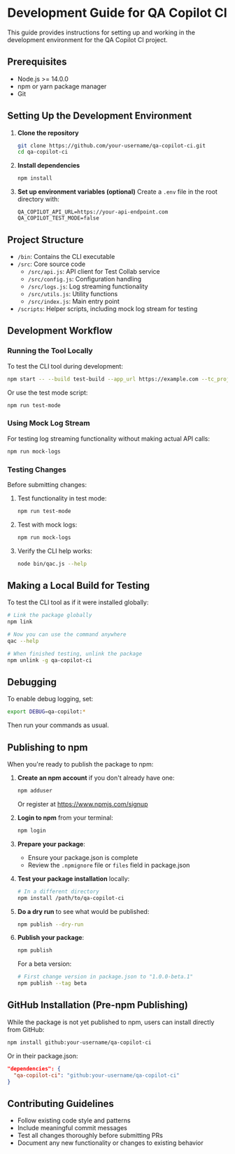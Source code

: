 # Development Guide for QA Copilot CI

This guide provides instructions for setting up and working in the development environment for the QA Copilot CI project.

## Prerequisites

- Node.js >= 14.0.0
- npm or yarn package manager
- Git

## Setting Up the Development Environment

1. **Clone the repository**
   ```bash
   git clone https://github.com/your-username/qa-copilot-ci.git
   cd qa-copilot-ci
   ```

2. **Install dependencies**
   ```bash
   npm install
   ```

3. **Set up environment variables (optional)**
   Create a `.env` file in the root directory with:
   ```
   QA_COPILOT_API_URL=https://your-api-endpoint.com
   QA_COPILOT_TEST_MODE=false
   ```

## Project Structure

- `/bin`: Contains the CLI executable
- `/src`: Core source code
  - `/src/api.js`: API client for Test Collab service
  - `/src/config.js`: Configuration handling
  - `/src/logs.js`: Log streaming functionality
  - `/src/utils.js`: Utility functions
  - `/src/index.js`: Main entry point
- `/scripts`: Helper scripts, including mock log stream for testing

## Development Workflow

### Running the Tool Locally

To test the CLI tool during development:

```bash
npm start -- --build test-build --app_url https://example.com --tc_project_id test-project --api_key test-key
```

Or use the test mode script:

```bash
npm run test-mode
```

### Using Mock Log Stream

For testing log streaming functionality without making actual API calls:

```bash
npm run mock-logs
```

### Testing Changes

Before submitting changes:

1. Test functionality in test mode:
   ```bash
   npm run test-mode
   ```

2. Test with mock logs:
   ```bash
   npm run mock-logs
   ```

3. Verify the CLI help works:
   ```bash
   node bin/qac.js --help
   ```

## Making a Local Build for Testing

To test the CLI tool as if it were installed globally:

```bash
# Link the package globally
npm link

# Now you can use the command anywhere
qac --help

# When finished testing, unlink the package
npm unlink -g qa-copilot-ci
```

## Debugging

To enable debug logging, set:

```bash
export DEBUG=qa-copilot:*
```

Then run your commands as usual.

## Publishing to npm

When you're ready to publish the package to npm:

1. **Create an npm account** if you don't already have one:
   ```bash
   npm adduser
   ```
   Or register at https://www.npmjs.com/signup

2. **Login to npm** from your terminal:
   ```bash
   npm login
   ```

3. **Prepare your package**:
   - Ensure your package.json is complete
   - Review the `.npmignore` file or `files` field in package.json

4. **Test your package installation** locally:
   ```bash
   # In a different directory
   npm install /path/to/qa-copilot-ci
   ```

5. **Do a dry run** to see what would be published:
   ```bash
   npm publish --dry-run
   ```

6. **Publish your package**:
   ```bash
   npm publish
   ```
   
   For a beta version:
   ```bash
   # First change version in package.json to "1.0.0-beta.1"
   npm publish --tag beta
   ```

## GitHub Installation (Pre-npm Publishing)

While the package is not yet published to npm, users can install directly from GitHub:

```bash
npm install github:your-username/qa-copilot-ci
```

Or in their package.json:

```json
"dependencies": {
  "qa-copilot-ci": "github:your-username/qa-copilot-ci"
}
```

## Contributing Guidelines

- Follow existing code style and patterns
- Include meaningful commit messages
- Test all changes thoroughly before submitting PRs
- Document any new functionality or changes to existing behavior
